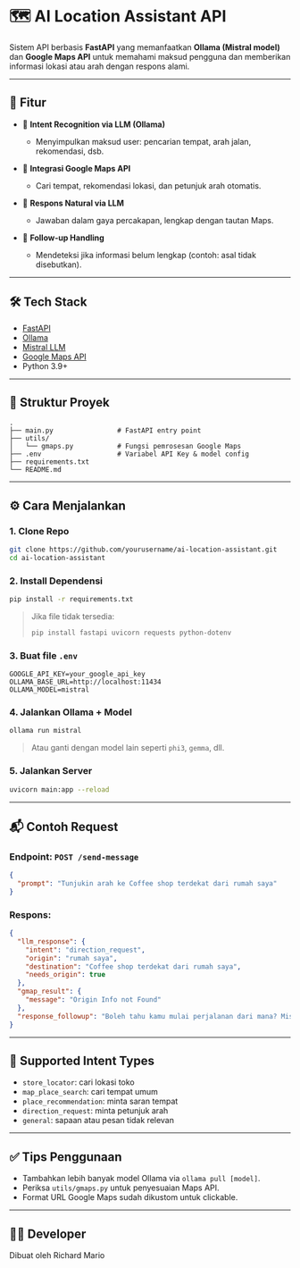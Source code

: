 # 🗺️ AI Location Assistant API

Sistem API berbasis **FastAPI** yang memanfaatkan **Ollama (Mistral model)** dan **Google Maps API** untuk memahami maksud pengguna dan memberikan informasi lokasi atau arah dengan respons alami.

---

## 🚀 Fitur

- 🎯 **Intent Recognition via LLM (Ollama)**
  - Menyimpulkan maksud user: pencarian tempat, arah jalan, rekomendasi, dsb.

- 📍 **Integrasi Google Maps API**
  - Cari tempat, rekomendasi lokasi, dan petunjuk arah otomatis.

- 🤖 **Respons Natural via LLM**
  - Jawaban dalam gaya percakapan, lengkap dengan tautan Maps.

- 🔁 **Follow-up Handling**
  - Mendeteksi jika informasi belum lengkap (contoh: asal tidak disebutkan).

---

## 🛠️ Tech Stack

- [FastAPI](https://fastapi.tiangolo.com/)
- [Ollama](https://ollama.com/)
- [Mistral LLM](https://ollama.com/library/mistral)
- [Google Maps API](https://console.cloud.google.com/)
- Python 3.9+

---

## 📁 Struktur Proyek

```
.
├── main.py                # FastAPI entry point
├── utils/
│   └── gmaps.py           # Fungsi pemrosesan Google Maps
├── .env                   # Variabel API Key & model config
├── requirements.txt
└── README.md
```

---

## ⚙️ Cara Menjalankan

### 1. Clone Repo

```bash
git clone https://github.com/yourusername/ai-location-assistant.git
cd ai-location-assistant
```

### 2. Install Dependensi

```bash
pip install -r requirements.txt
```

> Jika file tidak tersedia:
> ```bash
> pip install fastapi uvicorn requests python-dotenv
> ```

### 3. Buat file `.env`

```
GOOGLE_API_KEY=your_google_api_key
OLLAMA_BASE_URL=http://localhost:11434
OLLAMA_MODEL=mistral
```

### 4. Jalankan Ollama + Model

```bash
ollama run mistral
```

> Atau ganti dengan model lain seperti `phi3`, `gemma`, dll.

### 5. Jalankan Server

```bash
uvicorn main:app --reload
```

---

## 📬 Contoh Request

### Endpoint: `POST /send-message`

```json
{
  "prompt": "Tunjukin arah ke Coffee shop terdekat dari rumah saya"
}
```

### Respons:

```json
{
  "llm_response": {
    "intent": "direction_request",
    "origin": "rumah saya",
    "destination": "Coffee shop terdekat dari rumah saya",
    "needs_origin": true
  },
  "gmap_result": {
    "message": "Origin Info not Found"
  },
  "response_followup": "Boleh tahu kamu mulai perjalanan dari mana? Misalnya 'Galaxy Bekasi'."
}
```

---

## 🔁 Supported Intent Types

- `store_locator`: cari lokasi toko
- `map_place_search`: cari tempat umum
- `place_recommendation`: minta saran tempat
- `direction_request`: minta petunjuk arah
- `general`: sapaan atau pesan tidak relevan

---

## ✅ Tips Penggunaan

- Tambahkan lebih banyak model Ollama via `ollama pull [model]`.
- Periksa `utils/gmaps.py` untuk penyesuaian Maps API.
- Format URL Google Maps sudah dikustom untuk clickable.

---

## 👨‍💻 Developer

Dibuat oleh Richard Mario 